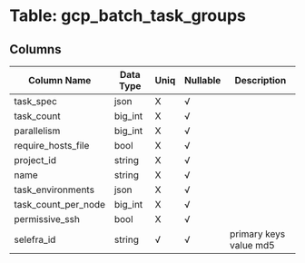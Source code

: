 # Table: gcp_batch_task_groups

## Columns 

|  Column Name   |  Data Type  | Uniq | Nullable | Description | 
|  ----  | ----  | ----  | ----  | ---- | 
| task_spec | json | X | √ |  | 
| task_count | big_int | X | √ |  | 
| parallelism | big_int | X | √ |  | 
| require_hosts_file | bool | X | √ |  | 
| project_id | string | X | √ |  | 
| name | string | X | √ |  | 
| task_environments | json | X | √ |  | 
| task_count_per_node | big_int | X | √ |  | 
| permissive_ssh | bool | X | √ |  | 
| selefra_id | string | √ | √ | primary keys value md5 | 


